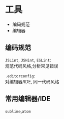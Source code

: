 # 工具

- 编码规范
- 编辑器

## 编码规范

`JSLint`, `JSHint`, `ESLint`:  
规范代码风格,分析常见错误

`.editorconfig`:  
对编辑器/IDE, 同一代码风格

## 常用编辑器/IDE

`sublime`,`atom`
